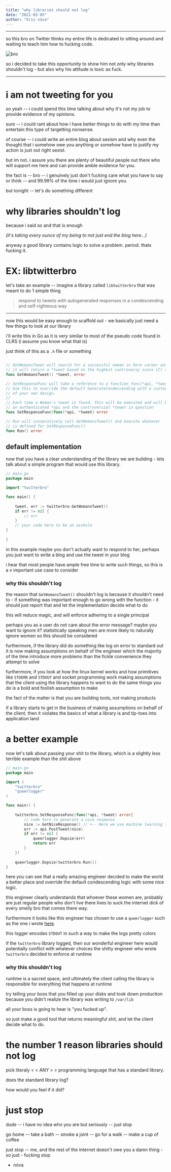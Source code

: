 ```yaml
---
title: "why libraries should not log"
date: "2021-03-05"
author: "kris nóva"
---
```

---

so this bro on Twitter thinks my entire life is dedicated to sitting around and waiting to teach him how to fucking code.

![bro](/assets/img/bro.png)

so i decided to take this opportunity to show him not only why libraries shouldn't log - but also why his attitude is toxic as fuck.

---

# i am not tweeting for you

so yeah -- i could spend this time talking about why it's not my job to provide evidence of my opinions.

sure -- i could rant about how i have better things to do with my time than entertain this type of targetting nonsense.

of course -- i could write an entire blog about sexism and why even the thought that i somehow owe you anything or somehow have to justify my action is just out right sexist.

but im not. i assure you there are plenty of beautiful people out there who will support me here and can provide amble evidence for you.

the fact is -- bro -- i genuinely just don't fucking care what you have to say or think -- and 99.99% of the time i would just ignore you.

but tonight -- let's do something different 

# why libraries shouldn't log

because i said so and that is enough 

_(it's taking every ounce of my being to not just end the blog here...)_

anyway a good library contains logic to solve a problem. period. thats fucking it.

# EX: libtwitterbro

let's take an example -- imagine a library called `libtwitterbro` that was meant to do 1 simple thing

> respond to tweets with autogenerated responses in a condescending and self-righteous way

---

now this would be easy enough to scaffold out - we basically just need a few things to look at our library

i'll write this in Go as it is very similar to most of the pseudo code found in CLRS (i assume you know what that is)

just think of this as a `.h` file or something

```go 

// GetWomansTweet will search for a successful woman in here career and target one of her tweets
// it will return a *tweet based on the highest controversy score (C) calculated at runtime
func GetWomansTweet() *tweet, error

// SetResponseFunc will take a reference to a function func(*api, *tweet) error 
// Use this to override the default GenerateCondescending with a custom function
// of your own design.
//
// Each time a Woman's tweet is found, this will be executed and will be passed 
// an authenticated *api and the controversial *tweet in question
func SetResponseFunc(func(*api, *tweet) error 

// Run will consecutively call GetWomansTweet() and execute whatever 
// is defined for SetResponseFunc() 
func Run() error


```


## default implementation 

now that you have a clear understanding of the library we are building - lets talk about a simple program that would use this library.

```go
// main.go
package main 

import "twitterbro"

func main() {
	
	tweet, err := twitterbro.GetWomansTweet()
	if err != nil {
        // err
    }
    // your code here to be an asshole
}
	
}
```

in this example maybe you don't actually want to respond to her, perhaps you just want to write a blog and use the tweet in your blog

i hear that most people have ample free time to write such things, so this is a v important use case to consider

### why this shouldn't log

the reason that `GetWomansTweet()` shouldn't log is because it shouldn't need to - if something was important enough to go wrong with the function - it should just report that and let the implementation decide what to do

this will reduce magic, and will enforce adhering to a single principal

perhaps you as a user do not care about the error message? maybe you want to ignore it? statistically speaking men are more likely to naturally ignore women so this should be considered

furthermore, if the library did do something like log on error to standard out it is now making assumptions on behalf of the engineer which the majority of the time introduce more problems than the fickle convenience they attempt to solve

furthermore, if you look at how the linux kernel works and how primitives like `STDERR` and `STDOUT` and socket programming work making assumptions that the client using the library happens to want to do the same things you do is a bold and foolish assumption to make

the fact of the matter is that you are building tools, not making products 

if a library starts to get in the business of making assumptions on behalf of the client, then it violates the basics of what a library is and tip-toes into application land

# a better example

now let's talk about passing your shit to the library, which is a slightly less terrible example than the shit above

```go 
// main.go 
package main 

import (
    "twitterbro"
    "queerlogger"
)

func main() {
	
	twitterbro.SetResponseFunc(func(*api, *tweet) error{
	    // code here to generate a nice response
	    nice := GetNiceResponse() // <-- Here we use machine learning to do something kind for someone
	    err := api.PostTweet(nice)
	    if err != nil {
	        queerlogger.Oopsie(err)
	        return err
	    }
	})
	
	queerlogger.Oopsie(twitterbro.Run()) 
}
```

here you can see that a really amazing engineer decided to make the world a better place and override the default condescending logic with some nice logic.

this engineer clearly understands that whoever these women are, probably are just regular people who don't live there lives to suck the internet dick of every smelly bro that comes there way.

furthermore it looks like this engineer has chosen to use a `queerlogger` such as the one i wrote [here](https://github.com/kris-nova/logger).

this logger encodes `STDOUT` in such a way to make the logs pretty colors

if the `twitterbro` library logged, then our wonderful engineer here would potentially conflict with whatever choices the shitty engineer who wrote `twitterbro` decided to enforce at runtime

### why this shouldn't log

runtime is a sacred space, and ultimately the client calling the library is responsible for everything that happens at runtime

try telling your boss that you filled up your disks and took down production because you didn't realize the library was writing to `/var/lib`

all your boss is going to hear is "you fucked up".

so just make a good tool that returns meaningful shit, and let the client decide what to do. 

# the number 1 reason libraries should not log

pick literaly < < ANY > > programming language that has a standard library.

does the standard library log?

how would you feel if it did?

# just stop

dude -- i have no idea who you are but seriously -- just stop

go home -- take a bath -- smoke a joint --  go for a walk -- make a cup of coffee 

just stop -- me, and the rest of the internet doesn't owe you a damn thing - so just - fucking stop

- nóva